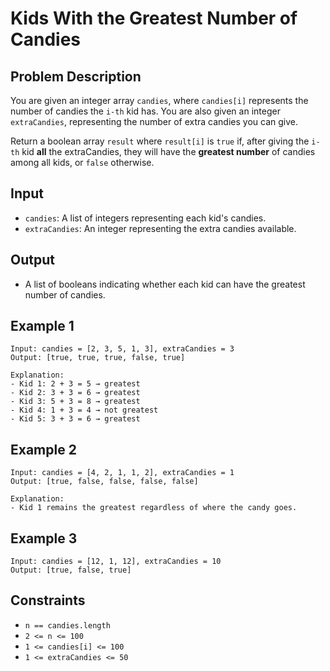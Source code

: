 # Kids With the Greatest Number of Candies

## Problem Description
You are given an integer array `candies`, where `candies[i]` represents the number of candies the `i-th` kid has. You are also given an integer `extraCandies`, representing the number of extra candies you can give.

Return a boolean array `result` where `result[i]` is `true` if, after giving the `i-th` kid **all** the extraCandies, they will have the **greatest number** of candies among all kids, or `false` otherwise.

## Input
- `candies`: A list of integers representing each kid's candies.
- `extraCandies`: An integer representing the extra candies available.

## Output
- A list of booleans indicating whether each kid can have the greatest number of candies.

## Example 1
```
Input: candies = [2, 3, 5, 1, 3], extraCandies = 3
Output: [true, true, true, false, true]

Explanation:
- Kid 1: 2 + 3 = 5 → greatest
- Kid 2: 3 + 3 = 6 → greatest
- Kid 3: 5 + 3 = 8 → greatest
- Kid 4: 1 + 3 = 4 → not greatest
- Kid 5: 3 + 3 = 6 → greatest
```

## Example 2
```
Input: candies = [4, 2, 1, 1, 2], extraCandies = 1
Output: [true, false, false, false, false]

Explanation:
- Kid 1 remains the greatest regardless of where the candy goes.
```

## Example 3
```
Input: candies = [12, 1, 12], extraCandies = 10
Output: [true, false, true]
```

## Constraints
- `n == candies.length`
- `2 <= n <= 100`
- `1 <= candies[i] <= 100`
- `1 <= extraCandies <= 50`
